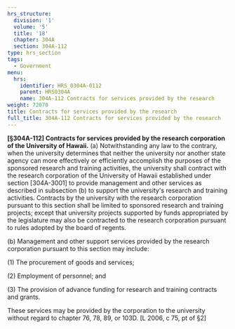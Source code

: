 ```yaml
---
hrs_structure:
  division: '1'
  volume: '5'
  title: '18'
  chapter: 304A
  section: 304A-112
type: hrs_section
tags:
  - Government
menu:
  hrs:
    identifier: HRS_0304A-0112
    parent: HRS0304A
    name: 304A-112 Contracts for services provided by the research
weight: 72070
title: Contracts for services provided by the research
full_title: 304A-112 Contracts for services provided by the research
---
```

**[§304A-112] Contracts for services provided by the research corporation of the University of Hawaii.** (a) Notwithstanding any law to the contrary, when the university determines that neither the university nor another state agency can more effectively or efficiently accomplish the purposes of the sponsored research and training activities, the university shall contract with the research corporation of the University of Hawaii established under section [304A-3001] to provide management and other services as described in subsection (b) to support the university's research and training activities. Contracts by the university with the research corporation pursuant to this section shall be limited to sponsored research and training projects; except that university projects supported by funds appropriated by the legislature may also be contracted to the research corporation pursuant to rules adopted by the board of regents.

(b) Management and other support services provided by the research corporation pursuant to this section may include:

(1) The procurement of goods and services;

(2) Employment of personnel; and

(3) The provision of advance funding for research and training contracts and grants.

These services may be provided by the corporation to the university without regard to chapter 76, 78, 89, or 103D. [L 2006, c 75, pt of §2]